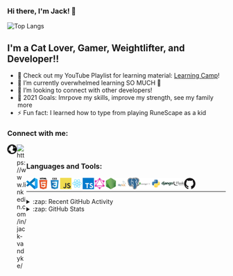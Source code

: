 ### Hi there, I'm Jack! 👋

![Top Langs](https://github-readme-stats.vercel.app/api/top-langs/?username=JackTVanDyke&layout=compact&hide=html)

## I'm a Cat Lover, Gamer, Weightlifter, and Developer!!

- 🔭 Check out my YouTube Playlist for learning material: [Learning Camp][playlist]!
- 🌱 I’m currently overwhelmed learning SO MUCH 🤣
- 👯 I’m looking to connect with other developers!
- 🥅 2021 Goals: Imrpove my skills, improve my strength, see my family more
- ⚡ Fun fact: I learned how to type from playing RuneScape as a kid

### Connect with me:

[<img align="left" alt="https://jacktvandyke.github.io/" width="22px" src="https://raw.githubusercontent.com/iconic/open-iconic/master/svg/globe.svg" />][website]
[<img align="left" alt="https://www.linkedin.com/in/jack-vandyke/" width="22px" src="https://cdn.jsdelivr.net/npm/simple-icons@v3/icons/linkedin.svg" />][linkedin]

<br />

### Languages and Tools:

[<img align="left" alt="Visual Studio Code" width="26px" src="https://raw.githubusercontent.com/github/explore/80688e429a7d4ef2fca1e82350fe8e3517d3494d/topics/visual-studio-code/visual-studio-code.png" />][vscode]
[<img align="left" alt="HTML5" width="26px" src="https://raw.githubusercontent.com/github/explore/80688e429a7d4ef2fca1e82350fe8e3517d3494d/topics/html/html.png" />][htmlcssplaylist]
[<img align="left" alt="CSS3" width="26px" src="https://raw.githubusercontent.com/github/explore/80688e429a7d4ef2fca1e82350fe8e3517d3494d/topics/css/css.png" />][cssplaylist]
[<img align="left" alt="JavaScript" width="26px" src="https://raw.githubusercontent.com/github/explore/80688e429a7d4ef2fca1e82350fe8e3517d3494d/topics/javascript/javascript.png" />][jsplaylist]
[<img align="left" alt="React" width="26px" src="https://raw.githubusercontent.com/github/explore/80688e429a7d4ef2fca1e82350fe8e3517d3494d/topics/react/react.png" />][reactplaylist]
[<img align="left" alt="TypeScript" width="26px" src="https://raw.githubusercontent.com/github/explore/80688e429a7d4ef2fca1e82350fe8e3517d3494d/topics/typescript/typescript.png" />][playlist]
[<img align="left" alt="GraphQL" width="26px" src="https://raw.githubusercontent.com/github/explore/80688e429a7d4ef2fca1e82350fe8e3517d3494d/topics/graphql/graphql.png" />][playlist]
[<img align="left" alt="Node.js" width="26px" src="https://raw.githubusercontent.com/github/explore/80688e429a7d4ef2fca1e82350fe8e3517d3494d/topics/nodejs/nodejs.png" />][playlist]
[<img align="left" alt="MySQL" width="26px" src="https://raw.githubusercontent.com/github/explore/80688e429a7d4ef2fca1e82350fe8e3517d3494d/topics/mysql/mysql.png" />][playlist]
[<img align="left" alt="PostgreSQL" width="26px" src="https://raw.githubusercontent.com/github/explore/80688e429a7d4ef2fca1e82350fe8e3517d3494d/topics/postgresql/postgresql.png" />][playlist]
[<img align="left" alt="MongoDB" width="26px" src="https://raw.githubusercontent.com/github/explore/80688e429a7d4ef2fca1e82350fe8e3517d3494d/topics/mongodb/mongodb.png" />][playlist]
[<img align="left" alt="Python" width="26px" src="https://raw.githubusercontent.com/github/explore/80688e429a7d4ef2fca1e82350fe8e3517d3494d/topics/python/python.png" />][python]
[<img align="left" alt="Django" width="26px" src="https://raw.githubusercontent.com/github/explore/80688e429a7d4ef2fca1e82350fe8e3517d3494d/topics/django/django.png" />][python]
[<img align="left" alt="Flask" width="26px" src="https://raw.githubusercontent.com/github/explore/80688e429a7d4ef2fca1e82350fe8e3517d3494d/topics/flask/flask.png" />][flask]
[<img align="left" alt="GitHub" width="26px" src="https://raw.githubusercontent.com/github/explore/78df643247d429f6cc873026c0622819ad797942/topics/github/github.png" />][playlist]

<br />

---

<details>
  <summary>:zap: Recent GitHub Activity</summary>
  
<!--START_SECTION:activity-->
  1. 🎉 Commited stuff (waiting for script to work, this is filler)
  2. 🎉 Commited stuff (waiting for script to work, this is filler)
  3. 🎉 Commited stuff (waiting for script to work, this is filler)
  4. 🎉 Commited stuff (waiting for script to work, this is filler)
  5. 🎉 Commited stuff (waiting for script to work, this is filler)
<!--END_SECTION:activity-->

</details>

<details>
  <summary>:zap: GitHub Stats</summary>

  <img align="left" alt="Jack VanDyke's GitHub Stats" src="https://github-readme-stats-jacktvandyke.vercel.app/api?username=JackTVanDyke&theme=react&show_icons=true&hide_border=true" />

</details>

[website]: https://jacktvandyke.github.io/
[linkedin]: https://www.linkedin.com/in/jack-vandyke/
[vscode]: https://www.youtube.com/watch?v=UTQp6mvhb0Y
[htmlcssplaylist]: https://www.youtube.com/watch?v=mU6anWqZJcc&t=1811s
[jsplaylist]: https://www.youtube.com/playlist?list=PLWKjhJtqVAbleDe3_ZA8h3AO2rXar-q2V
[cssplaylist]: https://www.youtube.com/watch?v=1Rs2ND1ryYc&t=65s
[reactplaylist]: https://www.youtube.com/playlist?list=PLWKjhJtqVAbkArDMazoARtNz1aMwNWmvC
[playlist]: https://www.youtube.com/playlist?list=PL6pbsi41KaDD144tdRWKm-6WOufVOgBRl
[python]: https://www.youtube.com/watch?v=jBzwzrDvZ18&list=WL&index=62&t=37s
[flask]: https://www.youtube.com/watch?v=jBzwzrDvZ18&list=WL&index=62&t=37s
